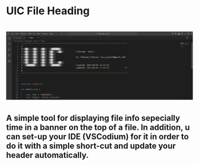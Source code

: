 # UIC File Heading

# ![UIC File Heading](./src/screenshot.png)


## A simple tool for displaying file info sepecially time in a banner on the top of a file. In addition, u can set-up your IDE (VSCodium) for it in order to do it with a simple short-cut and update your header automatically.
